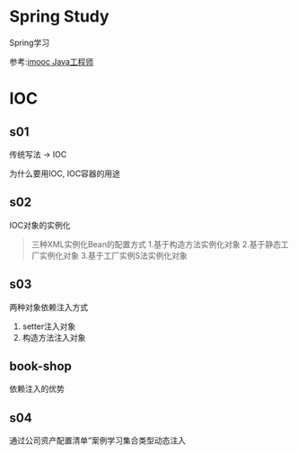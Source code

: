# Spring Study

Spring学习

参考:[imooc Java工程师](https://class.imooc.com/sale/java2021)



# IOC

## s01

传统写法 -> IOC

为什么要用IOC, IOC容器的用途



## s02

IOC对象的实例化

> 三种XML实例化Bean的配置方式
> 1.基于构造方法实例化对象
> 2.基于静态工厂实例化对象
> 3.基于工厂实例S法实例化对象



## s03

两种对象依赖注入方式

1. setter注入对象
2. 构造方法注入对象



## book-shop

依赖注入的优势



## s04

通过公司资产配置清单”案例学习集合类型动态注入























